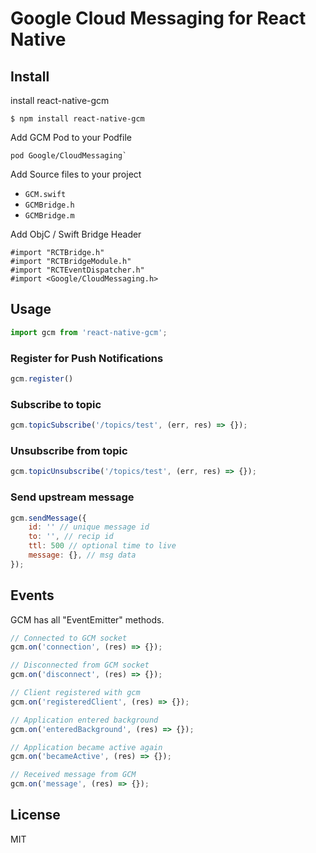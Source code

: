 #	Google Cloud Messaging for React Native

## Install

install react-native-gcm
```
$ npm install react-native-gcm
```

Add GCM Pod to your Podfile
```
pod Google/CloudMessaging`
```

Add Source files to your project
- `GCM.swift`
- `GCMBridge.h`
- `GCMBridge.m`

Add ObjC / Swift Bridge Header
```
#import "RCTBridge.h"
#import "RCTBridgeModule.h"
#import "RCTEventDispatcher.h"
#import <Google/CloudMessaging.h>
```

## Usage
```js
import gcm from 'react-native-gcm';
```

### Register for Push Notifications
```js
gcm.register()
```

### Subscribe to topic
```js
gcm.topicSubscribe('/topics/test', (err, res) => {});
```

### Unsubscribe from topic
```js
gcm.topicUnsubscribe('/topics/test', (err, res) => {});
```

### Send upstream message
```js
gcm.sendMessage({
	id: '' // unique message id
	to: '', // recip id
	ttl: 500 // optional time to live
	message: {}, // msg data
});
```

## Events
GCM has all "EventEmitter" methods.

```js
// Connected to GCM socket
gcm.on('connection', (res) => {});

// Disconnected from GCM socket
gcm.on('disconnect', (res) => {});

// Client registered with gcm
gcm.on('registeredClient', (res) => {});

// Application entered background
gcm.on('enteredBackground', (res) => {});

// Application became active again
gcm.on('becameActive', (res) => {});

// Received message from GCM
gcm.on('message', (res) => {});
```

## License

MIT
